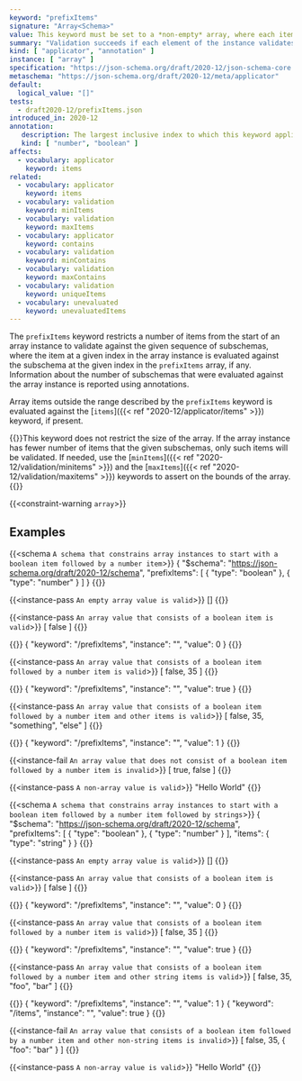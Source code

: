 ```yaml
---
keyword: "prefixItems"
signature: "Array<Schema>"
value: This keyword must be set to a *non-empty* array, where each item is a valid JSON Schema
summary: "Validation succeeds if each element of the instance validates against the schema at the same position, if any."
kind: [ "applicator", "annotation" ]
instance: [ "array" ]
specification: "https://json-schema.org/draft/2020-12/json-schema-core.html#section-10.3.1.1"
metaschema: "https://json-schema.org/draft/2020-12/meta/applicator"
default:
  logical_value: "[]"
tests:
  - draft2020-12/prefixItems.json
introduced_in: 2020-12
annotation:
   description: The largest inclusive index to which this keyword applied its subschema (starting from zero), or a boolean true if it was applied to every item of the instance
   kind: [ "number", "boolean" ]
affects:
  - vocabulary: applicator
    keyword: items
related:
  - vocabulary: applicator
    keyword: items
  - vocabulary: validation
    keyword: minItems
  - vocabulary: validation
    keyword: maxItems
  - vocabulary: applicator
    keyword: contains
  - vocabulary: validation
    keyword: minContains
  - vocabulary: validation
    keyword: maxContains
  - vocabulary: validation
    keyword: uniqueItems
  - vocabulary: unevaluated
    keyword: unevaluatedItems
---
```


The `prefixItems` keyword restricts a number of items from the start of an
array instance to validate against the given sequence of subschemas, where the
item at a given index in the array instance is evaluated against the subschema
at the given index in the `prefixItems` array, if any.  Information about the
number of subschemas that were evaluated against the array instance is reported
using annotations.

Array items outside the range described by the `prefixItems` keyword is
evaluated against the [`items`]({{< ref "2020-12/applicator/items" >}})
keyword, if present.

{{<common-pitfall>}}This keyword does not restrict the size of the array. If
the array instance has fewer number of items that the given subschemas, only
such items will be validated. If needed, use the [`minItems`]({{< ref
"2020-12/validation/minitems" >}}) and the [`maxItems`]({{< ref
"2020-12/validation/maxitems" >}}) keywords to assert on the bounds of the
array.{{</common-pitfall>}}

{{<constraint-warning `array`>}}

## Examples

{{<schema `A schema that constrains array instances to start with a boolean item followed by a number item`>}}
{
  "$schema": "https://json-schema.org/draft/2020-12/schema",
  "prefixItems": [ { "type": "boolean" }, { "type": "number" } ]
}
{{</schema>}}

{{<instance-pass `An empty array value is valid`>}}
[]
{{</instance-pass>}}

{{<instance-pass `An array value that consists of a boolean item is valid`>}}
[ false ]
{{</instance-pass>}}

{{<instance-annotation>}}
{ "keyword": "/prefixItems", "instance": "", "value": 0 }
{{</instance-annotation>}}

{{<instance-pass `An array value that consists of a boolean item followed by a number item is valid`>}}
[ false, 35 ]
{{</instance-pass>}}

{{<instance-annotation>}}
{ "keyword": "/prefixItems", "instance": "", "value": true }
{{</instance-annotation>}}

{{<instance-pass `An array value that consists of a boolean item followed by a number item and other items is valid`>}}
[ false, 35, "something", "else" ]
{{</instance-pass>}}

{{<instance-annotation>}}
{ "keyword": "/prefixItems", "instance": "", "value": 1 }
{{</instance-annotation>}}

{{<instance-fail `An array value that does not consist of a boolean item followed by a number item is invalid`>}}
[ true, false ]
{{</instance-fail>}}

{{<instance-pass `A non-array value is valid`>}}
"Hello World"
{{</instance-pass>}}

{{<schema `A schema that constrains array instances to start with a boolean item followed by a number item followed by strings`>}}
{
  "$schema": "https://json-schema.org/draft/2020-12/schema",
  "prefixItems": [ { "type": "boolean" }, { "type": "number" } ],
  "items": { "type": "string" }
}
{{</schema>}}

{{<instance-pass `An empty array value is valid`>}}
[]
{{</instance-pass>}}

{{<instance-pass `An array value that consists of a boolean item is valid`>}}
[ false ]
{{</instance-pass>}}

{{<instance-annotation>}}
{ "keyword": "/prefixItems", "instance": "", "value": 0 }
{{</instance-annotation>}}

{{<instance-pass `An array value that consists of a boolean item followed by a number item is valid`>}}
[ false, 35 ]
{{</instance-pass>}}

{{<instance-annotation>}}
{ "keyword": "/prefixItems", "instance": "", "value": true }
{{</instance-annotation>}}

{{<instance-pass `An array value that consists of a boolean item followed by a number item and other string items is valid`>}}
[ false, 35, "foo", "bar" ]
{{</instance-pass>}}

{{<instance-annotation>}}
{ "keyword": "/prefixItems", "instance": "", "value": 1 }
{ "keyword": "/items", "instance": "", "value": true }
{{</instance-annotation>}}

{{<instance-fail `An array value that consists of a boolean item followed by a number item and other non-string items is invalid`>}}
[ false, 35, { "foo": "bar" } ]
{{</instance-fail>}}

{{<instance-pass `A non-array value is valid`>}}
"Hello World"
{{</instance-pass>}}
